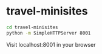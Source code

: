 # travel-minisites

``` bash
cd travel-minisites
python -m SimpleHTTPServer 8001 
```

Visit localhost:8001 in your browser
